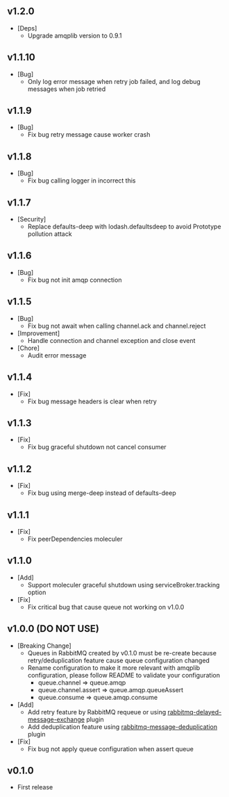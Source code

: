 ## v1.2.0
- [Deps]
  - Upgrade amqplib version to 0.9.1

## v1.1.10
- [Bug]
  - Only log error message when retry job failed, and log debug messages when job retried

## v1.1.9
- [Bug]
  - Fix bug retry message cause worker crash

## v1.1.8
- [Bug]
  - Fix bug calling logger in incorrect this

## v1.1.7
- [Security]
  - Replace defaults-deep with lodash.defaultsdeep to avoid Prototype pollution attack

## v1.1.6
- [Bug]
  - Fix bug not init amqp connection

## v1.1.5
- [Bug]
  - Fix bug not await when calling channel.ack and channel.reject
- [Improvement]
  - Handle connection and channel exception and close event
- [Chore]
  - Audit error message

## v1.1.4
- [Fix]
  - Fix bug message headers is clear when retry

## v1.1.3
- [Fix]
  - Fix bug graceful shutdown not cancel consumer

## v1.1.2
- [Fix]
  - Fix bug using merge-deep instead of defaults-deep

## v1.1.1
- [Fix]
  - Fix peerDependencies moleculer

## v1.1.0
- [Add]
  - Support moleculer graceful shutdown using serviceBroker.tracking option
- [Fix]
  - Fix critical bug that cause queue not working on v1.0.0

## v1.0.0 (DO NOT USE)
- [Breaking Change]
  - Queues in RabbitMQ created by v0.1.0 must be re-create because retry/deduplication feature cause queue configuration changed
  - Rename configuration to make it more relevant with amqplib configuration, please follow README to validate your configuration
    - queue.channel => queue.amqp
    - queue.channel.assert => queue.amqp.queueAssert
    - queue.consume => queue.amqp.consume
- [Add]
  - Add retry feature by RabbitMQ requeue or using [rabbitmq-delayed-message-exchange](https://github.com/rabbitmq/rabbitmq-delayed-message-exchange) plugin
  - Add deduplication feature using [rabbitmq-message-deduplication](https://github.com/noxdafox/rabbitmq-message-deduplication) plugin
- [Fix]
  - Fix bug not apply queue configuration when assert queue

## v0.1.0
- First release
